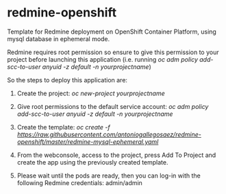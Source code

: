 # redmine-openshift
Template for Redmine deployment on OpenShift Container Platform, using mysql database in ephemeral mode.

Redmine requires root permission so ensure to give this permission to your project before launching this application (i.e. running *oc adm policy add-scc-to-user anyuid -z default -n yourprojectname*)

So the steps to deploy this application are:

1. Create the project: *oc new-project yourprojectname*

2. Give root permissions to the default service account: *oc adm policy add-scc-to-user anyuid -z default -n yourprojectname*

3. Create the template:
   *oc create -f https://raw.githubusercontent.com/antoniogallegosaez/redmine-openshift/master/redmine-mysql-ephemeral.yaml*

4. From the webconsole, access to the project, press Add To Project and create the app using the previously created template.

5. Please wait until the pods are ready, then you can log-in with the following Redmine credentials: admin/admin
